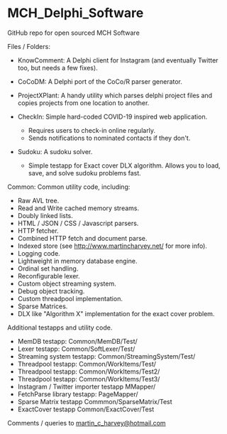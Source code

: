 # MCH_Delphi_Software
GitHub repo for open sourced MCH Software

Files / Folders:

- KnowComment: A Delphi client for Instagram (and eventually Twitter too, but needs a few fixes).

- CoCoDM: A Delphi port of the CoCo/R parser generator.

- ProjectXPlant: A handy utility which parses delphi project files and copies projects from one location to another.

- CheckIn: Simple hard-coded COVID-19 inspired web application.
  - Requires users to check-in online regularly.
  - Sends notifications to nominated contacts if they don't.

- Sudoku: A sudoku solver.
  - Simple testapp for Exact cover DLX algorithm. Allows you to load, save, and solve sudoku problems fast.

Common: Common utility code, including:

- Raw AVL tree.
- Read and Write cached memory streams.
- Doubly linked lists.
- HTML / JSON / CSS / Javascript parsers.
- HTTP fetcher.
- Combined HTTP fetch and document parse.
- Indexed store (see http://www.martincharvey.net/ for more info).
- Logging code.
- Lightweight in memory database engine.
- Ordinal set handling.
- Reconfigurable lexer.
- Custom object streaming system.
- Debug object tracking.
- Custom threadpool implementation.
- Sparse Matrices.
- DLX like "Algorithm X" implementation for the exact cover problem.

Additional testapps and utility code.

- MemDB testapp: Common/MemDB/Test/
- Lexer testapp: Common/SoftLexer/Test/
- Streaming system testapp: Common/StreamingSystem/Test/
- Threadpool testapp: Common/WorkItems/Test/
- Threadpool testapp: Common/WorkItems/Test2/
- Threadpool testapp: Common/WorkItems/Test3/
- Instagram / Twitter importer testapp MMapper/
- FetchParse library testapp: PageMapper/
- Sparse Matrix testapp Commmon/SparseMatrix/Test
- ExactCover testapp Common/ExactCover/Test

Comments / queries to martin_c_harvey@hotmail.com
